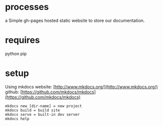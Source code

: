 # processes
a Simple gh-pages hosted static website to store our documentation.

# requires
python
pip

# setup
Using mkdocs
website: [http://www.mkdocs.org/](http://www.mkdocs.org/)
github: [https://github.com/mkdocs/mkdocs](https://github.com/mkdocs/mkdocs)
```
mkdocs new [dir-name] = new project
mkdocs build = build site
mkdocs serve = built-in dev server
mkdocs help

```
